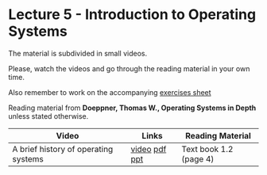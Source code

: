 # Lecture 5 - Introduction to Operating Systems

The material is subdivided in small videos.

Please, watch the videos and go through the reading material in your own time.

Also remember to work on the accompanying [exercises sheet](../exercises/EXERCISES5.html)

Reading material from **Doeppner, Thomas W., Operating Systems in Depth** unless stated otherwise.

| Video                   | Links                     |        Reading Material                                                                                                                                                                                      |
|-------------------------|---------------------------|----------------------------------------------------------------------------------------------------------------------------------------------------------------------------------------------|
| A brief history of operating systems | [video]() [pdf]() [ppt]() | Text book 1.2 (page 4) |
